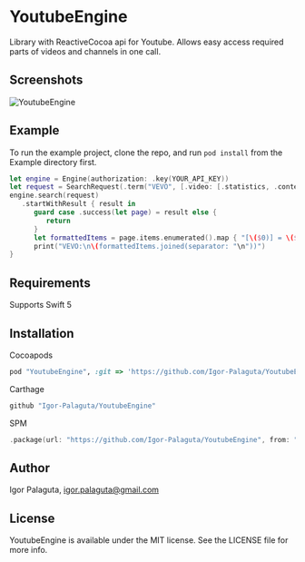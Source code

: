 # YoutubeEngine

Library with ReactiveCocoa api for Youtube. Allows easy access required parts of videos and channels in one call.

## Screenshots

![YoutubeEngine](https://raw.githubusercontent.com/Igor-Palaguta/YoutubeEngine/master/Screenshots/ScreenRecord.gif)

## Example

To run the example project, clone the repo, and run `pod install` from the Example directory first.

```swift
let engine = Engine(authorization: .key(YOUR_API_KEY))
let request = SearchRequest(.term("VEVO", [.video: [.statistics, .contentDetails], .channel: [.statistics]]))
engine.search(request)
   .startWithResult { result in
      guard case .success(let page) = result else {
         return
      }
      let formattedItems = page.items.enumerated().map { "[\($0)] = \($1)" }
      print("VEVO:\n\(formattedItems.joined(separator: "\n"))")
}
```

## Requirements

Supports Swift 5

## Installation

Cocoapods
```ruby
pod "YoutubeEngine", :git => 'https://github.com/Igor-Palaguta/YoutubeEngine'
```

Carthage
```ruby
github "Igor-Palaguta/YoutubeEngine"
```

SPM
```swift
.package(url: "https://github.com/Igor-Palaguta/YoutubeEngine", from: "0.5.0")
```

## Author

Igor Palaguta, igor.palaguta@gmail.com

## License

YoutubeEngine is available under the MIT license. See the LICENSE file for more info.
